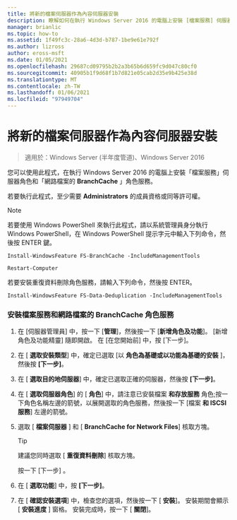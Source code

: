```yaml
---
title: 將新的檔案伺服器作為內容伺服器安裝
description: 瞭解如何在執行 Windows Server 2016 的電腦上安裝 [檔案服務] 伺服器角色和 [網路檔案的 BranchCache] 角色服務。
manager: brianlic
ms.topic: how-to
ms.assetid: 1f49fc3c-28a6-4d3d-b787-1be9e61e792f
ms.author: lizross
author: eross-msft
ms.date: 01/05/2021
ms.openlocfilehash: 29687cd09795b2b2a3b65b6d659fc9d047c80cf0
ms.sourcegitcommit: 40905b1f9d68f1b7d821e05cab2d35e9b425e38d
ms.translationtype: MT
ms.contentlocale: zh-TW
ms.lasthandoff: 01/06/2021
ms.locfileid: "97949704"
---
```

# <a name="install-a-new-file-server-as-a-content-server"></a>將新的檔案伺服器作為內容伺服器安裝

>適用於：Windows Server (半年度管道)、Windows Server 2016

您可以使用此程式，在執行 Windows Server 2016 的電腦上安裝「檔案服務」伺服器角色和「網路檔案的 **BranchCache** 」角色服務。

若要執行此程式，至少需要 **Administrators** 的成員資格或同等許可權。

> [!NOTE]
> 若要使用 Windows PowerShell 來執行此程式，請以系統管理員身分執行 Windows PowerShell，在 Windows PowerShell 提示字元中輸入下列命令，然後按 ENTER 鍵。
>
> `Install-WindowsFeature FS-BranchCache -IncludeManagementTools`
>
> `Restart-Computer`
>
> 若要安裝重復資料刪除角色服務，請輸入下列命令，然後按 ENTER。
>
> `Install-WindowsFeature FS-Data-Deduplication -IncludeManagementTools`

### <a name="to-install-file-services-and-the-branchcache-for-network-files-role-service"></a>安裝檔案服務和網路檔案的 BranchCache 角色服務

1.  在 [伺服器管理員] 中，按一下 [**管理**]，然後按一下 [**新增角色及功能**]。 [新增角色及功能精靈] 隨即開啟。 在 [在您開始前] 中，按 [下一步]。

2.  在 [ **選取安裝類型**] 中，確定已選取 [以 **角色為基礎或以功能為基礎的安裝** ]，然後按 **[下一步]**。

3.  在 [ **選取目的地伺服器**] 中，確定已選取正確的伺服器，然後按 **[下一步]**。

4.  在 [ **選取伺服器角色**] 的 [ **角色**] 中，請注意已安裝檔案 **和存放服務** 角色;按一下角色名稱左邊的箭號，以展開選取的角色服務，然後按一下 [檔案 **和 ISCSI 服務**] 左邊的箭號。

5.  選取 [ **檔案伺服器** ] 和 [ **BranchCache for Network Files**] 核取方塊。

    > [!TIP]
    > 建議您同時選取 [ **重復資料刪除**] 核取方塊。

    按一下 [下一步] 。

6.  在 [ **選取功能**] 中，按 **[下一步]**。

7.  在 [ **確認安裝選項**] 中，檢查您的選項，然後按一下 [ **安裝**]。 安裝期間會顯示 [ **安裝進度** ] 窗格。 安裝完成時，按一下 [ **關閉**]。

